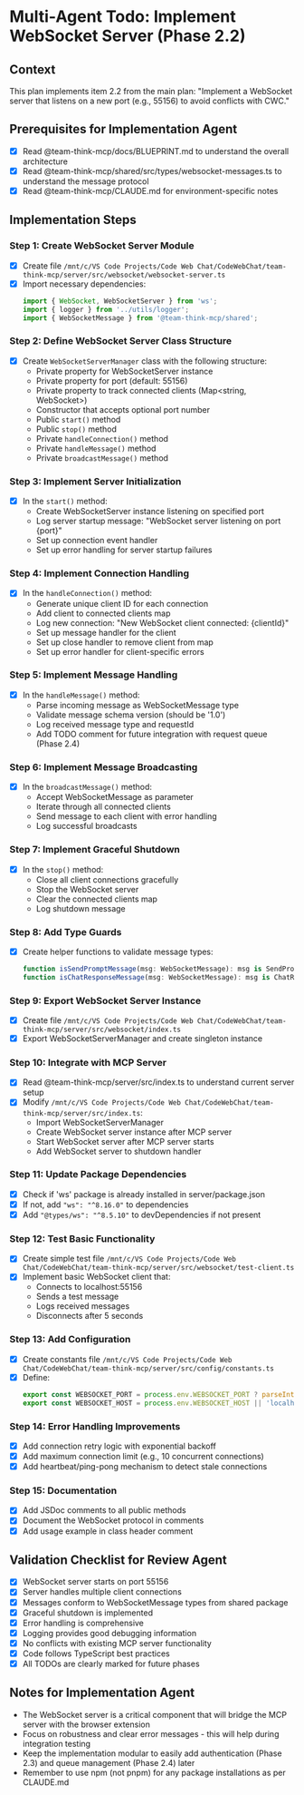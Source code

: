 # Multi-Agent Todo: Implement WebSocket Server (Phase 2.2)

## Context
This plan implements item 2.2 from the main plan: "Implement a WebSocket server that listens on a new port (e.g., 55156) to avoid conflicts with CWC."

## Prerequisites for Implementation Agent
- [X] Read @team-think-mcp/docs/BLUEPRINT.md to understand the overall architecture
- [X] Read @team-think-mcp/shared/src/types/websocket-messages.ts to understand the message protocol
- [X] Read @team-think-mcp/CLAUDE.md for environment-specific notes

## Implementation Steps

### Step 1: Create WebSocket Server Module
- [X] Create file `/mnt/c/VS Code Projects/Code Web Chat/CodeWebChat/team-think-mcp/server/src/websocket/websocket-server.ts`
- [X] Import necessary dependencies:
  ```typescript
  import { WebSocket, WebSocketServer } from 'ws';
  import { logger } from '../utils/logger';
  import { WebSocketMessage } from '@team-think-mcp/shared';
  ```

### Step 2: Define WebSocket Server Class Structure
- [X] Create `WebSocketServerManager` class with the following structure:
  - Private property for WebSocketServer instance
  - Private property for port (default: 55156)
  - Private property to track connected clients (Map<string, WebSocket>)
  - Constructor that accepts optional port number
  - Public `start()` method
  - Public `stop()` method
  - Private `handleConnection()` method
  - Private `handleMessage()` method
  - Private `broadcastMessage()` method

### Step 3: Implement Server Initialization
- [X] In the `start()` method:
  - Create WebSocketServer instance listening on specified port
  - Log server startup message: "WebSocket server listening on port {port}"
  - Set up connection event handler
  - Set up error handling for server startup failures

### Step 4: Implement Connection Handling
- [X] In the `handleConnection()` method:
  - Generate unique client ID for each connection
  - Add client to connected clients map
  - Log new connection: "New WebSocket client connected: {clientId}"
  - Set up message handler for the client
  - Set up close handler to remove client from map
  - Set up error handler for client-specific errors

### Step 5: Implement Message Handling
- [X] In the `handleMessage()` method:
  - Parse incoming message as WebSocketMessage type
  - Validate message schema version (should be '1.0')
  - Log received message type and requestId
  - Add TODO comment for future integration with request queue (Phase 2.4)

### Step 6: Implement Message Broadcasting
- [X] In the `broadcastMessage()` method:
  - Accept WebSocketMessage as parameter
  - Iterate through all connected clients
  - Send message to each client with error handling
  - Log successful broadcasts

### Step 7: Implement Graceful Shutdown
- [X] In the `stop()` method:
  - Close all client connections gracefully
  - Stop the WebSocket server
  - Clear the connected clients map
  - Log shutdown message

### Step 8: Add Type Guards
- [X] Create helper functions to validate message types:
  ```typescript
  function isSendPromptMessage(msg: WebSocketMessage): msg is SendPromptMessage
  function isChatResponseMessage(msg: WebSocketMessage): msg is ChatResponseMessage
  ```

### Step 9: Export WebSocket Server Instance
- [X] Create file `/mnt/c/VS Code Projects/Code Web Chat/CodeWebChat/team-think-mcp/server/src/websocket/index.ts`
- [X] Export WebSocketServerManager and create singleton instance

### Step 10: Integrate with MCP Server
- [X] Read @team-think-mcp/server/src/index.ts to understand current server setup
- [X] Modify `/mnt/c/VS Code Projects/Code Web Chat/CodeWebChat/team-think-mcp/server/src/index.ts`:
  - Import WebSocketServerManager
  - Create WebSocket server instance after MCP server
  - Start WebSocket server after MCP server starts
  - Add WebSocket server to shutdown handler

### Step 11: Update Package Dependencies
- [X] Check if 'ws' package is already installed in server/package.json
- [X] If not, add `"ws": "^8.16.0"` to dependencies
- [X] Add `"@types/ws": "^8.5.10"` to devDependencies if not present

### Step 12: Test Basic Functionality
- [X] Create simple test file `/mnt/c/VS Code Projects/Code Web Chat/CodeWebChat/team-think-mcp/server/src/websocket/test-client.ts`
- [X] Implement basic WebSocket client that:
  - Connects to localhost:55156
  - Sends a test message
  - Logs received messages
  - Disconnects after 5 seconds

### Step 13: Add Configuration
- [X] Create constants file `/mnt/c/VS Code Projects/Code Web Chat/CodeWebChat/team-think-mcp/server/src/config/constants.ts`
- [X] Define:
  ```typescript
  export const WEBSOCKET_PORT = process.env.WEBSOCKET_PORT ? parseInt(process.env.WEBSOCKET_PORT) : 55156;
  export const WEBSOCKET_HOST = process.env.WEBSOCKET_HOST || 'localhost';
  ```

### Step 14: Error Handling Improvements
- [X] Add connection retry logic with exponential backoff
- [X] Add maximum connection limit (e.g., 10 concurrent connections)
- [X] Add heartbeat/ping-pong mechanism to detect stale connections

### Step 15: Documentation
- [X] Add JSDoc comments to all public methods
- [X] Document the WebSocket protocol in comments
- [X] Add usage example in class header comment

## Validation Checklist for Review Agent
- [X] WebSocket server starts on port 55156
- [X] Server handles multiple client connections
- [X] Messages conform to WebSocketMessage types from shared package
- [X] Graceful shutdown is implemented
- [X] Error handling is comprehensive
- [X] Logging provides good debugging information
- [X] No conflicts with existing MCP server functionality
- [X] Code follows TypeScript best practices
- [X] All TODOs are clearly marked for future phases

## Notes for Implementation Agent
- The WebSocket server is a critical component that will bridge the MCP server with the browser extension
- Focus on robustness and clear error messages - this will help during integration testing
- Keep the implementation modular to easily add authentication (Phase 2.3) and queue management (Phase 2.4) later
- Remember to use npm (not pnpm) for any package installations as per CLAUDE.md